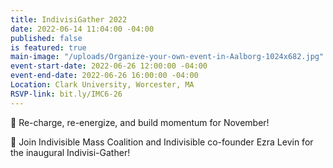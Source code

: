 ```yaml
---
title: IndivisiGather 2022
date: 2022-06-14 11:04:00 -04:00
published: false
is featured: true
main-image: "/uploads/Organize-your-own-event-in-Aalborg-1024x682.jpg"
event-start-date: 2022-06-26 12:00:00 -04:00
event-end-date: 2022-06-26 16:00:00 -04:00
Location: Clark University, Worcester, MA
RSVP-link: bit.ly/IMC6-26
---
```


📣 Re-charge, re-energize, and build momentum for November! 

👋 Join Indivisible Mass Coalition and Indivisible co-founder Ezra Levin for the inaugural Indivisi-Gather! 